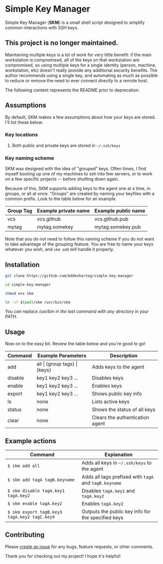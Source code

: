 # Simple Key Manager

Simple Key Manager (**SKM**) is a small shell script designed to simplify common
interactions with SSH keys.

## This project is no longer maintained.

Maintaining multiple keys is a lot of work for very little benefit: if the main
workstation is compromised, _all_ of the keys on that workstation are compromised,
so using multiple keys for a single identity (person, machine, workstation, etc) 
doesn't really provide any additional security benefits. The author recommends
using a single key, and automating as much as possible to reduce or remove the
need to ever connect directly to a remote host.

The following content represents the README prior to deprecation.

## Assumptions

By default, SKM makes a few assumptions about how your keys are stored. I'll
list these below:

### Key locations

1.  Both public and private keys are stored in `~/.ssh/keys`

### Key naming scheme

SKM was designed with the idea of "grouped" keys. Often times, I find myself
booting up one of my machines to ssh into few servers, or to work on a few
specific projects -- before shutting down again.

Because of this, SKM supports adding keys to the agent one at a time, in groups,
or all at once. "Groups" are created by naming your keyfiles with a common
prefix. Look to the table below for an example.

| Group Tag  | Example private name | Example public name |
| ---------- | -------------------- | ------------------- |
| vcs        | vcs.github           | vcs.github.pub      |
| mytag      | mytag.somekey        | mytag.somekey.pub   |

Note that you do not need to follow this naming scheme if you do not want to
take advantage of the grouping feature. You are free to name your keys whatever
you wish, and `skm add` will handle it properly.

## Installation

```bash
git clone https://github.com/bddenhartog/simple-key-manager

cd simple-key-manager

chmod u+x skm

ln -sf $(pwd)/skm /usr/bin/skm
```

_You can replace /usr/bin in the last command with any directory in your PATH._

## Usage

Now on to the easy bit. Review the table below and you're good to go!

| Command | Example Parameters                    | Description                     |
| ------- | ------------------------------------- | ------------------------------- |
| add     | all &#124; {group tags} &#124; {keys} | Adds keys to the agent          |
| disable | key1 key2 key3 ...                    | Disables keys                   |
| enable  | key1 key2 key3 ...                    | Enables keys                    |
| export  | key1 key2 key3 ...                    | Shows public key info           |
| ls      | none                                  | Lists active keys               |
| status  | none                                  | Shows the status of all keys    |
| clear   | none                                  | Clears the authentication agent |

## Example actions

| Command                                      | Explanation                                           |
| -------------------------------------------- | ----------------------------------------------------- |
| `$ skm add all`                              | Adds all keys in `~/.ssh/keys` to the agent           |
| `$ skm add tagA tagB.keyname`                | Adds all tags prefixed with `tagA` and `tagB.keyname` |
| `$ skm disable tagA.key1 tagA.key2`          | Disables `tagA.key1` and `tagA.key2`                  |
| `$ skm enable tagA.key2`                     | Enables `tagA.key2`                                   |
| `$ skm export tagB.key3 tagA.key2 tagC.key4` | Outputs the public key info for the specified keys    |

## Contributing

Please [create an issue][1] for any bugs, feature requests, or other comments.

Thank you for checking out my project! I hope it's helpful!

[1]: https://github.com/bddenhartog/simple-key-manager/issues

